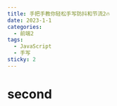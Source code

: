 ```yaml
---
title: 手把手教你轻松手写防抖和节流2🔥
date: 2023-1-1
categories:
  - 前端2
tags:
  - JavaScript
  - 手写
sticky: 2
---
```


# second